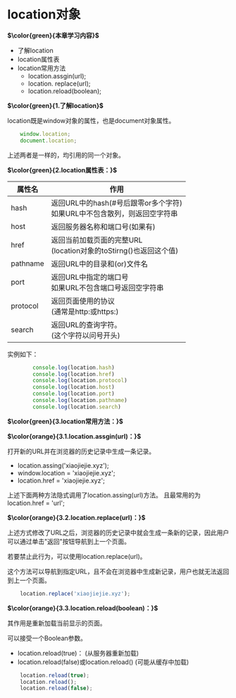 # location对象

**$\color{green}{本章学习内容}$**

- 了解location
- location属性表
- location常用方法
  - location.assgin(url);
  - location. replace(url);
  - location.reload(boolean);

**$\color{green}{1.了解location}$**

location既是window对象的属性，也是document对象属性。

```javascript
    window.location;
    document.location;
```

上述两者是一样的，均引用的同一个对象。

**$\color{green}{2.location属性表：}$**

|属性名|作用|
|-|-|
|hash|返回URL中的hash(#号后跟零or多个字符)<br/>如果URL中不包含散列，则返回空字符串|
|host|返回服务器名称和端口号(如果有)|
|href|返回当前加载页面的完整URL<br/>(location对象的toStirng()也返回这个值)|
|pathname|返回URL中的目录和(or)文件名|
|port|返回URL中指定的端口号<br/>如果URL不包含端口号返回空字符串|
|protocol|返回页面使用的协议<br/>(通常是http:或https:)|
|search|返回URL的查询字符。<br/>(这个字符以问号开头)|

实例如下：

```javascript
        console.log(location.hash)
        console.log(location.href)
        console.log(location.protocol)
        console.log(location.host)
        console.log(location.port)
        console.log(location.pathname)
        console.log(location.search)
```

**$\color{green}{3.location常用方法：}$**

**$\color{orange}{3.1.location.assgin(url)：}$**

打开新的URL并在浏览器的历史记录中生成一条记录。

- location.assing('xiaojiejie.xyz');
- window.location = 'xiaojiejie.xyz';
- location.href = 'xiaojiejie.xyz';

上述下面两种方法隐式调用了location.assing(url)方法。
且最常用的为location.href = 'url';

**$\color{orange}{3.2.location.replace(url)：}$**

上述方式修改了URL之后，浏览器的历史记录中就会生成一条新的记录，因此用户可以通过单击"返回"按钮导航到上一个页面。

若要禁止此行为，可以使用location.replace(url)。

这个方法可以导航到指定URL，且不会在浏览器中生成新记录，用户也就无法返回到上一个页面。

```javascript
    location.replace('xiaojiejie.xyz');
```

**$\color{orange}{3.3.location.reload(boolean)：}$**

其作用是重新加载当前显示的页面。

可以接受一个Boolean参数。

- location.reload(true)：
  (从服务器重新加载)
- location.reload(false)或location.reload()
  (可能从缓存中加载)

```javascript
    location.reload(true);
    location.reload();
    location.reload(false);
```
